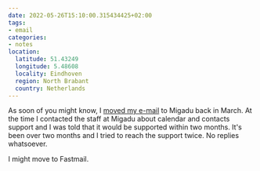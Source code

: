 ```yaml
---
date: 2022-05-26T15:10:00.315434425+02:00
tags:
- email
categories:
- notes
location:
  latitude: 51.43249
  longitude: 5.48608
  locality: Eindhoven
  region: North Brabant
  country: Netherlands
---
```


As soon of you might know, I [moved my e-mail](/2022/03/14/fvdhcnnbur) to Migadu back in March. At the time I contacted the staff at Migadu about calendar and contacts support and I was told that it would be supported within two months. It's been over two months and I tried to reach the support twice. No replies whatsoever.

I might move to Fastmail.
